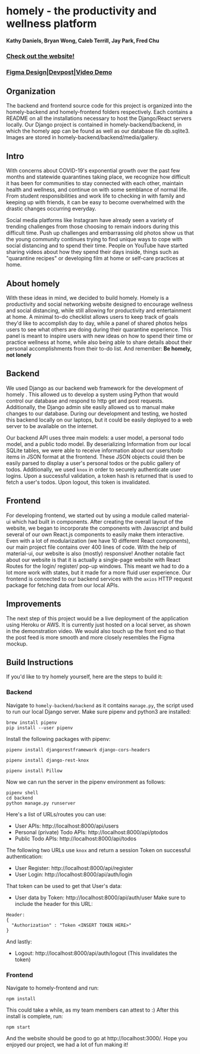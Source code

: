 # homely - the productivity and wellness platform
#### Kathy Daniels, Bryan Wong, Caleb Terrill, Jay Park, Fred Chu
### [Check out the website!](https://bryanjwong.github.io/homely-website/?#/)
### [Figma Design](https://www.figma.com/file/LgFWGLVNPVneEaJUmEv9mL/homely?node-id=0%3A1)|[Devpost](https://devpost.com/software/homely-15mlc4)|[Video Demo](https://www.youtube.com/watch?v=4wbE_BZI1kU)

## Organization 
The backend and frontend source code for this project is organized into the homely-backend and homely-frontend folders respectively. Each contains a README on all the installations necessary to host the Django/React servers locally. Our Django project is contained in homely-backend/backend, in which the homely app can be found as well as our database file db.sqlite3. Images are stored in homely-backend/backend/media/gallery. 

## Intro 
With concerns about COVID-19's exponential growth over the past few months and statewide quarantines taking place, we recognize how difficult it has been for communities to stay connected with each other, maintain health and wellness, and continue on with some semblance of normal life. From student responsibilities and work life to checking in with family and keeping up with friends, it can be easy to become overwhelmed with the drastic changes occurring everyday.

Social media platforms like Instagram have already seen a variety of trending challenges from those choosing to remain indoors during this difficult time. Push up challenges and embarrassing old photos show us that the young community continues trying to find unique ways to cope with social distancing and to spend their time. People on YouTube have started sharing videos about how they spend their days inside, things such as "quarantine recipes" or developing film at home or self-care practices at home.

## About homely
With these ideas in mind, we decided to build homely. Homely is a productivity and social networking website  designed to encourage wellness and social distancing, while still allowing for productivity and entertainment at home. A minimal to-do checklist allows users to keep track of goals they'd like to accomplish day to day, while a panel of shared photos helps users to see what others are doing during their quarantine experience. This panel is meant to inspire users with new ideas on how to spend their time or practice wellness at home, while also being able to share details about their personal accomplishments from their to-do list. And remember: **Be homely, not lonely**

## Backend
We used Django as our backend web framework for the development of homely . This allowed us to develop a system using Python that would control our database and respond to http get and post requests. Additionally, the Django admin site easily allowed us to manual make changes to our database. During our development and testing, we hosted this backend locally on our laptops, but it could be easily deployed to a web server to be available on the internet.

Our backend API uses three main models: a user model, a personal todo model, and a public todo model. By deserializing Information from our local SQLite tables, we were able to receive information about our users/todo items in JSON format at the frontend. These JSON objects could then be easily parsed to display a user's personal todos or the public gallery of todos. Additionally, we used `knox` in order to securely authenticate user logins. Upon a successful validation, a token hash is returned that is used to fetch a user's todos. Upon logout, this token is invalidated.

## Frontend
For developing frontend, we started out by using a module called material-ui which had built in components. After creating the  overall layout of the website, we began to incorporate the components with Javascript and build several of our own React.js components to easily make them interactive. Even with a lot of modularization (we have 10 different React components), our main project file contains over 400 lines of code. With the help of material-ui, our website is also (mostly) responsive! Another notable fact about our website is that it is actually a single-page website with React Routes for the login/ register/ pop-up windows. This meant we had to do a lot more work with states, but it made for a more fluid user experience. Our frontend is connected to our backend services with the `axios` HTTP request package for fetching data from our local APIs.

## Improvements
The next step of this project would be a live deployment of the application using Heroku or AWS. It is currently just hosted on a local server, as shown in the demonstration video. We would also touch up the front end so that the post feed is more smooth and more closely resembles the Figma mockup. 

## Build Instructions
If you'd like to try homely yourself, here are the steps to build it:

### Backend
Navigate to `homely-backend/backend` as it contains `manage.py`, the script used to run our local Django server. Make sure pipenv and python3 are installed:

```
brew install pipenv
pip install --user pipenv
```

Install the following packages with pipenv:

```
pipenv install djangorestframework django-cors-headers

pipenv install django-rest-knox

pipenv install Pillow
```

Now we can run the server in the pipenv environment as follows:

```
pipenv shell
cd backend
python manage.py runserver
```

Here's a list of URLs/routes you can use:
* User APIs: http://localhost:8000/api/users
* Personal (private) Todo APIs: http://localhost:8000/api/ptodos
* Public Todo APIs: http://localhost:8000/api/todos

The following two URLs use `knox` and return a session Token on successful authentication:
* User Register: http://localhost:8000/api/register
* User Login: http://localhost:8000/api/auth/login

That token can be used to get that User's data:
* User data by Token: http://localhost:8000/api/auth/user
Make sure to include the header for this URL:
```
Header:
{
  "Authorization" : "Token <INSERT TOKEN HERE>"
}
```
And lastly:
* Logout: http://localhost:8000/api/auth/logout
(This invalidates the token)

### Frontend
Navigate to homely-frontend and run:
```
npm install
```
This could take a while, as my team members can attest to :)
After this install is complete, run:
```
npm start
```
And the website should be good to go at http://localhost:3000/. Hope you enjoyed our project, we had a lot of fun making it!
